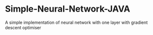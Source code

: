 # Simple-Neural-Network-JAVA
A simple implementation of  neural network with one layer with gradient descent optimiser
